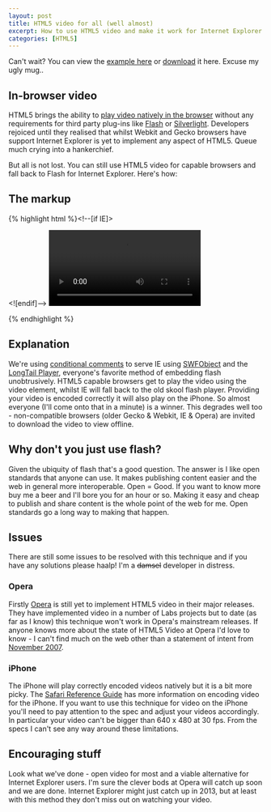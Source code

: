 ```yaml
--- 
layout: post
title: HTML5 video for all (well almost)
excerpt: How to use HTML5 video and make it work for Internet Explorer
categories: [HTML5]
---
```


Can't wait? You can view the <a href="http://shapeshed.com/examples/video-for-all/">example here</a> or <a href="http://shapeshed.com/downloads/video-for-all.zip">download</a> it here. Excuse my ugly mug..

## In-browser video

HTML5 brings the ability to <a href="http://shapeshed.com/journal/HTML5-video-element/">play video natively in the browser</a> without any requirements for third party plug-ins like <a href="http://get.adobe.com/flashplayer/">Flash</a> or <a href="http://silverlight.net/">Silverlight</a>. Developers rejoiced until they realised that whilst Webkit and Gecko browsers have support Internet Explorer is yet to implement any aspect of HTML5. Queue much crying into a hankerchief.

But all is not lost. You can still use HTML5 video for capable browsers and fall back to Flash for Internet Explorer. Here's how:

## The markup

{% highlight html %}<!--[if IE]>
  <script src="http://ajax.googleapis.com/ajax/libs/swfobject/2.2/swfobject.js"></script>
<![endif]-->
<video id="player" controls>
  <source src="path/to/your/movie.mov" />
  <source src="path/to/your/movie.ogv" />
  To view this video you need the latest version of <a href="http://www.apple.com/safari/">Safari</a>, <a href="http://www.mozilla.com/firefox/">Firefox</a> or <a href="http://www.google.com/chrome">Chrome</a>. Alterantively download the videos and watch them offline. <a href="path/to/your/movie.mov">Windows / Mac (mp4)</a>, <a href="path/to/your/movie.ogv">Linux (ogv)</a>
</video>
<!--[if IE]>
<script type="text/javascript">

  var flashvars = {};
  var params = {
      allowscriptaccess: "true",
      file:"../video/mov/movie.mov"
  };
  var attributes = {};

  swfobject.embedSWF("swf/player.swf", "player", "640", "480", "9.0.0", flashvars, params, attributes);

</script>
<![endif]-->{% endhighlight %}

## Explanation

We're using <a href="http://msdn.microsoft.com/en-us/library/ms537512(VS.85).aspx">conditional comments</a> to serve IE using <a href="http://code.google.com/p/swfobject/">SWFObject</a> and the <a href="http://www.longtailvideo.com/">LongTail Player</a>, everyone's favorite method of embedding flash unobtrusively. HTML5 capable browsers get to play the video using the video element, whilst IE will fall back to the old skool flash player. Providing your video is encoded correctly it will also play on the iPhone. So almost everyone (I'll come onto that in a minute) is a winner. This degrades well too - non-compatible browsers (older Gecko & Webkit, IE & Opera) are invited to download the video to view offline. 

## Why don't you just use flash?

Given the ubiquity of flash that's a good question. The answer is I like open standards that anyone can use. It makes publishing content easier and the web in general more interoperable. Open = Good. If you want to know more buy me a beer and I'll bore you for an hour or so. Making it easy and cheap to publish and share content is the whole point of the web for me. Open standards go a long way to making that happen. 

## Issues

There are still some issues to be resolved with this technique and if you have any solutions please haalp! I'm a <del>damsel</del> developer in distress. 

### Opera

Firstly <a href="http://www.opera.com/">Opera</a> is still yet to implement HTML5 video in their major releases. They have implemented video in a number of Labs projects but to date (as far as I know) this technique won't work in Opera's mainstream releases. If anyone knows more about the state of HTML5 Video at Opera I'd love to know - I can't find much on the web other than a statement of intent from <a href="http://dev.opera.com/articles/view/a-call-for-video-on-the-web-opera-vid/">November 2007</a>.

### iPhone

The iPhone will play correctly encoded videos natively but it is a bit more picky. The <a href="http://developer.apple.com/safari/library/documentation/AppleApplications/Reference/SafariWebContent/CreatingVideoforSafarioniPhone/CreatingVideoforSafarioniPhone.html#//apple_ref/doc/uid/TP40006514-SW1">Safari Reference Guide</a> has more information on encoding video for the iPhone. If you want to use this technique for video on the iPhone you'll need to pay attention to the spec and adjust your videos accordingly. In particular your video can't be bigger than 640 x 480 at 30 fps. From the specs I can't see any way around these limitations.

## Encouraging stuff

Look what we've done - open video for most and a viable alternative for Internet Explorer users. I'm sure the clever bods at Opera will catch up soon and we are done. Internet Explorer might just catch up in 2013, but at least with this method they don't miss out on watching your video. 

